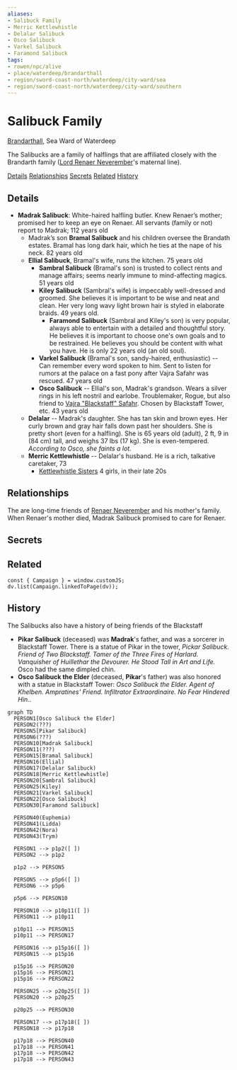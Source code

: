 ```yaml
---
aliases: 
- Salibuck Family
- Merric Kettlewhistle
- Delalar Salibuck
- Osco Salibuck
- Varkel Salibuck
- Faramond Salibuck
tags:
- rowen/npc/alive
- place/waterdeep/brandarthall
- region/sword-coast-north/waterdeep/city-ward/sea
- region/sword-coast-north/waterdeep/city-ward/southern
---
```

# Salibuck Family
<span class="subhead">[Brandarthall](../places/brandarthall.md), Sea Ward of Waterdeep</span>

The Salibucks are a family of halflings that are affiliated closely with the Brandarth family ([Lord Renaer Neverember](renaer-neverember.md)'s maternal line).

<span class="nav">[Details](#Details) [Relationships](#Relationships) [Secrets](#Secrets) [Related](#Related) [History](#History)</span>

## Details

- **Madrak Salibuck**: White-haired halfling butler. Knew Renaer’s mother; promised her to keep an eye on Renaer.  All servants (family or not) report to Madrak; 112 years old
    - Madrak’s son **Bramal Salibuck** and his children oversee the Brandath estates. Bramal has long dark hair, which he ties at the nape of his neck. 82 years old
    - **Ellial Salibuck**, Bramal's wife, runs the kitchen. 75 years old
        - **Sambral Salibuck** (Bramal's son) is trusted to collect rents and manage affairs; seems nearly immune to mind-affecting magics. 51 years old
        - **Kiley Salibuck** (Sambral's wife) is impeccably well-dressed and groomed. She believes it is important to be wise and neat and clean. Her very long wavy light brown hair is styled in elaborate braids. 49 years old.
            - **Faramond Salibuck** (Sambral and Kiley's son) is very popular, always able to entertain with a detailed and thoughtful story. He believes it is important to choose one's own goals and to be restrained. He believes you should be content with what you have. He is only 22 years old (an old soul).
        - **Varkel Salibuck** (Bramal's son, sandy-haired, enthusiastic) -- Can remember every word spoken to him. Sent to listen for rumors at the palace on a fast pony after Vajra Safahr was rescued. 47 years old
        - **Osco Salibuck** -- Ellial's son, Madrak's grandson. Wears a silver rings in his left nostril and earlobe. Troublemaker, Rogue, but also friend to [Vajra "Blackstaff" Safahr](vajra-safahr.md). Chosen by Blackstaff Tower, etc. 43 years old
    - **Delalar** -- Madrak's daughter.  She has tan skin and brown eyes. Her curly brown and gray hair falls down past her shoulders. She is pretty short (even for a halfling). She is 65 years old (adult), 2 ft, 9 in (84 cm) tall, and weighs 37 lbs (17 kg). She is even-tempered. *According to Osco, she faints a lot.*
    - **Merric Kettlewhistle** -- Delalar's husband. He is a rich, talkative caretaker, 73
        - [Kettlewhistle Sisters](kettlewhistle-sisters.md) 4 girls, in their late 20s

## Relationships

The are long-time friends of [Renaer Neverember](/compendium/bestiary/humanoid/renaer-neverember.md) and his mother's family.  When Renaer's mother died, Madrak Salibuck promised to care for Renaer.

## Secrets

## Related

```dataviewjs
const { Campaign } = window.customJS;
dv.list(Campaign.linkedToPage(dv));
```

## History

The Salibucks also have a history of being friends of the Blackstaff

- **Pikar Salibuck** (deceased) was **Madrak**'s father, and was a sorcerer in Blackstaff Tower. There is a statue of Pikar in the tower, *Pickar Salibuck. Friend of Two Blackstaff. Tamer of the Three Fires of Harlard. Vanquisher of Huillethar the Devourer. He Stood Tall in Art and Life.*  Osco had the same dimpled chin.
- **Osco Salibuck the Elder** (deceased, **Pikar**'s father) was also honored with a statue in Blackstaff Tower: *Osco Salibuck the Elder. Agent of Khelben. Ampratines' Friend. Infiltrator Extraordinaire. No Fear Hindered Hin.*.

```mermaid
graph TD
  PERSON1[Osco Salibuck the Elder]
  PERSON2(???)
  PERSON5[Pikar Salibuck]
  PERSON6(???)
  PERSON10[Madrak Salibuck]
  PERSON11(???)
  PERSON15[Bramal Salibuck]
  PERSON16(Ellial)
  PERSON17(Delalar Salibuck)
  PERSON18[Merric Kettlewhistle]
  PERSON20[Sambral Salibuck]
  PERSON25(Kiley)
  PERSON21[Varkel Salibuck]
  PERSON22[Osco Salibuck]
  PERSON30[Faramond Salibuck]

  PERSON40(Euphemia)
  PERSON41(Lidda)
  PERSON42(Nora)
  PERSON43(Trym)

  PERSON1 --> p1p2([ ])
  PERSON2 --> p1p2

  p1p2 --> PERSON5

  PERSON5 --> p5p6([ ])
  PERSON6 --> p5p6

  p5p6 --> PERSON10

  PERSON10 --> p10p11([ ])
  PERSON11 --> p10p11

  p10p11 --> PERSON15
  p10p11 --> PERSON17

  PERSON16 --> p15p16([ ])
  PERSON15 --> p15p16

  p15p16 --> PERSON20
  p15p16 --> PERSON21
  p15p16 --> PERSON22

  PERSON25 --> p20p25([ ])
  PERSON20 --> p20p25

  p20p25 --> PERSON30

  PERSON17 --> p17p18([ ])
  PERSON18 --> p17p18

  p17p18 --> PERSON40
  p17p18 --> PERSON41
  p17p18 --> PERSON42
  p17p18 --> PERSON43
```